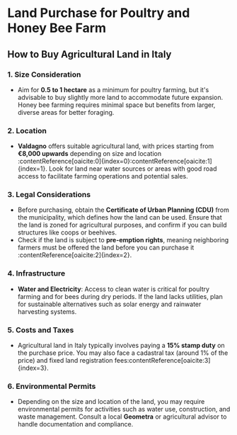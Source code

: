 # Land Purchase for Poultry and Honey Bee Farm

## How to Buy Agricultural Land in Italy

### 1. **Size Consideration**
- Aim for **0.5 to 1 hectare** as a minimum for poultry farming, but it's advisable to buy slightly more land to accommodate future expansion. Honey bee farming requires minimal space but benefits from larger, diverse areas for better foraging.
  
### 2. **Location**
- **Valdagno** offers suitable agricultural land, with prices starting from **€8,000 upwards** depending on size and location&#8203;:contentReference[oaicite:0]{index=0}&#8203;:contentReference[oaicite:1]{index=1}. Look for land near water sources or areas with good road access to facilitate farming operations and potential sales.
  
### 3. **Legal Considerations**
- Before purchasing, obtain the **Certificate of Urban Planning (CDU)** from the municipality, which defines how the land can be used. Ensure that the land is zoned for agricultural purposes, and confirm if you can build structures like coops or beehives.
- Check if the land is subject to **pre-emption rights**, meaning neighboring farmers must be offered the land before you can purchase it&#8203;:contentReference[oaicite:2]{index=2}.
  
### 4. **Infrastructure**
- **Water and Electricity**: Access to clean water is critical for poultry farming and for bees during dry periods. If the land lacks utilities, plan for sustainable alternatives such as solar energy and rainwater harvesting systems.
  
### 5. **Costs and Taxes**
- Agricultural land in Italy typically involves paying a **15% stamp duty** on the purchase price. You may also face a cadastral tax (around 1% of the price) and fixed land registration fees&#8203;:contentReference[oaicite:3]{index=3}.
  
### 6. **Environmental Permits**
- Depending on the size and location of the land, you may require environmental permits for activities such as water use, construction, and waste management. Consult a local **Geometra** or agricultural advisor to handle documentation and compliance.
